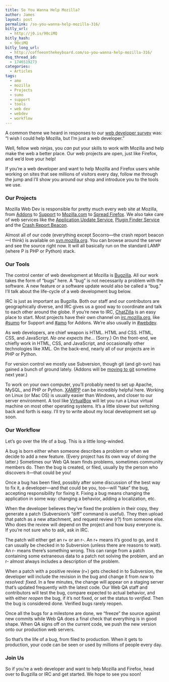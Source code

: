 ```yaml
---
title: So You Wanna Help Mozilla?
author: James
layout: post
permalink: /so-you-wanna-help-mozilla-316/
bitly_url:
  - http://j0.is/90ciMQ
bitly_hash:
  - 90ciMQ
bitly_long_url:
  - http://coffeeonthekeyboard.com/so-you-wanna-help-mozilla-316/
dsq_thread_id:
  - 1746519273
categories:
  - Articles
tags:
  - amo
  - mozilla
  - Projects
  - sumo
  - support
  - tools
  - web dev
  - webdev
  - workflow
---
```

A common theme we heard in responses to our [web developer survey][1] was: &#8220;I wish I could help Mozilla, but I&#8217;m just a web developer.&#8221;

Well, fellow web ninjas, you *can* put your skills to work with Mozilla and help make the web a better place. Our web projects are open, just like Firefox, and we&#8217;d love your help!

If you&#8217;re a web developer and want to help Mozilla and Firefox users while working on sites that see millions of visitors every day, follow me through the jump and I&#8217;ll show you around our shop and introduce you to the tools we use.<!--more-->

### Our Projects

Mozilla Web Dev is responsible for pretty much every web site at Mozilla, from [Addons][2] to [Support][3] to [Mozilla.com][4] to [Spread Firefox][5]. We also take care of web services like the [Application Update Service][6], [Plugin Finder Service][7] and the [Crash Report Beacon][8].

Almost all of our code (everything except Socorro—the crash report beacon—I think) is available on [svn.mozilla.org][9]. You can browse around the server and see the source right now. It will all basically run on the standard LAMP (where P is PHP or Python) stack.

### Our Tools

The control center of web development at Mozilla is [Bugzilla][10]. All our work takes the form of &#8220;bugs&#8221; here. A &#8220;bug&#8221; is not necessarily a problem with the software. A new feature or a software update would also be called a &#8220;bug.&#8221; I&#8217;ll talk about the life-cycle of a web development bug below.

IRC is just as important as Bugzilla. Both our staff and our contributors are geographically diverse, and IRC gives us a good way to coordinate and talk to each other around the globe. If you&#8217;re new to IRC, [ChatZilla][11] is an easy place to start. Most projects have their own channel on [irc.mozilla.org][12], like [#sumo][13] for Support and [#amo][14] for Addons. We&#8217;re also usually in [#webdev][15].

As web developers, are chief weapon is HTML. HTML and CSS. HTML, CSS, and JavaScript. *No one expects the&#8230;* (Sorry.) On the front-end, we chiefly work in HTML, CSS, and JavaScript, and occasionally other technologies like XML. On the back-end, nearly all of our projects are in PHP or Python.

For version control we mostly use Subversion, though git (and git-svn) has gained a bunch of ground lately. (Addons will be [moving to git][16] sometime next year.)

To work on your own computer, you&#8217;ll probably need to set up Apache, MySQL, and PHP or Python. [XAMPP][17] can be incredibly helpful here. Working on Linux (or Mac OS) is usually easier than Windows, and closer to our server environment. A tool like [VirtualBox][18] will let you run a Linux virtual machine on most other operating systems. It&#8217;s a little slower but switching back and forth is easy. I&#8217;ll try to write about my local development set up soon.

### Our Workflow

Let&#8217;s go over the life of a bug. This is a little long-winded.

A bug is born either when someone describes a problem or when we decide to add a new feature. (Every project has its own way of doing the latter.) Sometimes our Web QA team finds problems, sometimes community members do. Then the bug is created, or filed, usually by the person who discovers it—that could be you!

Once a bug has been filed, possibly after some discussion of the best way to fix it, a developer—and that could be you, too—will &#8220;take&#8221; the bug, accepting responsibility for fixing it. Fixing a bug means changing the application in some way: changing a behavior, adding a localization, etc.

When the developer believes they&#8217;ve fixed the problem in their copy, they generate a patch (Subversion&#8217;s &#8220;diff&#8221; command is useful). They then upload that patch as a new attachment, and request review (r?) from someone else. Who does the review will depend on the project and how busy everyone is. If you&#8217;re not sure who to ask, ask in IRC.

The patch will either get an r+ or an r-. An r+ means it&#8217;s good to go, and it can usually be checked in to Subversion (unless there are reasons to wait). An r- means there&#8217;s something wrong. This can range from a patch containing some extraneous data to a patch not solving the problem, and an r- almost always includes a description of the problem.

When a patch with a positive review (r+) gets checked in to Subversion, the developer will include the revision in the bug and change it from *new* to *resolved: fixed*. In a few minutes, the change will appear on a staging server that&#8217;s updated frequently with the latest code. Our Web QA staff and contributors will test the bug, compare expected to actual behavior, and with either *reopen* the bug, if it&#8217;s not fixed, or set the status to *verified*. Then the bug is considered done. Verified bugs rarely reopen.

Once all the bugs for a milestone are done, we &#8220;freeze&#8221; the source against new commits while Web QA does a final check that everything is in good shape. When QA signs off on the current code, we push the new version onto our production web servers.

So that&#8217;s the life of a bug, from filed to production. When it gets to production, your code can be seen or used by millions of people every day.

### Join Us

So if you&#8217;re a web developer and want to help Mozilla and Firefox, head over to Bugzilla or IRC and get started. We hope to see you soon!

 [1]: http://hacks.mozilla.org/2009/11/web-developer-survey-update/
 [2]: https://addons.mozilla.org/
 [3]: http://support.mozilla.com/
 [4]: http://www.mozilla.com/
 [5]: http://www.spreadfirefox.com/
 [6]: https://wiki.mozilla.org/AUS
 [7]: https://wiki.mozilla.org/PFS2
 [8]: https://wiki.mozilla.org/Socorro
 [9]: http://viewvc.svn.mozilla.org/vc/
 [10]: http://bugzilla.mozilla.org/
 [11]: https://addons.mozilla.org/en-US/firefox/addon/16
 [12]: http://irc.mozilla.org/
 [13]: irc://irc.mozilla.org/sumo
 [14]: irc://irc.mozilla.org/amo
 [15]: irc://irc.mozilla.org/webdev
 [16]: http://micropipes.com/blog/2009/11/17/amo-development-changes-in-2010/
 [17]: http://www.apachefriends.org/en/xampp.html
 [18]: http://www.virtualbox.org/